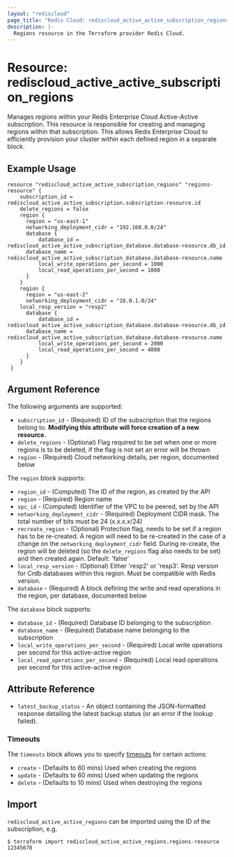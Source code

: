 ```yaml
---
layout: "rediscloud"
page_title: "Redis Cloud: rediscloud_active_active_subscription_regions"
description: |-
  Regions resource in the Terraform provider Redis Cloud.
---
```


# Resource: rediscloud_active_active_subscription_regions

Manages regions within your Redis Enterprise Cloud Active-Active subscription.
This resource is responsible for creating and managing regions within that subscription.
This allows Redis Enterprise Cloud to efficiently provision your cluster within each defined region in a separate block.

## Example Usage

```hcl  
resource "rediscloud_active_active_subscription_regions" "regions-resource" {
	subscription_id = rediscloud_active_active_subscription.subscription-resource.id
	delete_regions = false
	region {
	  region = "us-east-1"
	  networking_deployment_cidr = "192.168.0.0/24" 
	  database {
		  database_id = rediscloud_active_active_subscription_database.database-resource.db_id
      database_name = rediscloud_active_active_subscription_database.database-resource.name
		  local_write_operations_per_second = 1000
		  local_read_operations_per_second = 1000
	  }
	}
	region {
	  region = "us-east-2"
	  networking_deployment_cidr = "10.0.1.0/24"
    local_resp_version = "resp2"
	  database {
		  database_id = rediscloud_active_active_subscription_database.database-resource.db_id
      database_name = rediscloud_active_active_subscription_database.database-resource.name
		  local_write_operations_per_second = 2000
		  local_read_operations_per_second = 4000
	  }
	}
 }
```

## Argument Reference

The following arguments are supported:

* `subscription_id` - (Required) ID of the subscription that the regions belong to. **Modifying this attribute will force creation of a new resource.**
* `delete_regions` - (Optional) Flag required to be set when one or more regions is to be deleted, if the flag is not set an error will be thrown
* `region` - (Required) Cloud networking details, per region, documented below

The `region` block supports:

* `region_id` - (Computed) The ID of the region, as created by the API
* `region` - (Required) Region name
* `vpc_id` - (Computed) Identifier of the VPC to be peered, set by the API
* `networking_deployment_cidr` - (Required) Deployment CIDR mask. The total number of bits must be 24 (x.x.x.x/24)
* `recreate_region` - (Optional) Protection flag, needs to be set if a region has to be re-created. A region will need to be re-created in the case of a change on the `networking_deployment_cidr` field. During re-create, the region will be deleted (so the `delete_regions` flag also needs to be set) and then created again. Default: 'false'
* `local_resp_version` - (Optional) Either 'resp2' or 'resp3'. Resp version for Crdb databases within this region. Must be compatible with Redis version.
* `database` - (Required) A block defining the write and read operations in the region, per database, documented below

The `database` block supports:

* `database_id` - (Required) Database ID belonging to the subscription
* `database_name` - (Required) Database name belonging to the subscription
* `local_write_operations_per_second` - (Required) Local write operations per second for this active-active region
* `local_read_operations_per_second` - (Required) Local read operations per second for this active-active region

## Attribute Reference

* `latest_backup_status` - An object containing the JSON-formatted response detailing the latest backup status (or an error if the lookup failed).

### Timeouts

The `timeouts` block allows you to specify [timeouts](https://www.terraform.io/docs/configuration/resources.html#timeouts) for certain actions:

* `create` - (Defaults to 60 mins) Used when creating the regions
* `update` - (Defaults to 60 mins) Used when updating the regions
* `delete` - (Defaults to 10 mins) Used when destroying the regions

## Import

`rediscloud_active_active_regions` can be imported using the ID of the subscription, e.g.

```
$ terraform import rediscloud_active_active_regions.regions-resource 12345678
```

